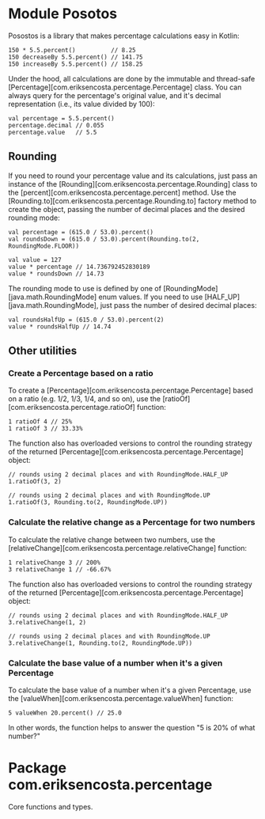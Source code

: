 # Module Posotos

Posostos is a library that makes percentage calculations easy in Kotlin:

    150 * 5.5.percent()          // 8.25
    150 decreaseBy 5.5.percent() // 141.75
    150 increaseBy 5.5.percent() // 158.25

Under the hood, all calculations are done by the immutable and thread-safe
[Percentage][com.eriksencosta.percentage.Percentage] class. You can always query for the percentage's original value,
and it's decimal representation (i.e., its value divided by 100):

    val percentage = 5.5.percent()
    percentage.decimal // 0.055
    percentage.value   // 5.5

## Rounding

If you need to round your percentage value and its calculations, just pass an instance of the
[Rounding][com.eriksencosta.percentage.Rounding] class to the [percent][com.eriksencosta.percentage.percent]
method. Use the [Rounding.to][com.eriksencosta.percentage.Rounding.to] factory method to create the object, passing the
number of decimal places and the desired rounding mode:

    val percentage = (615.0 / 53.0).percent()
    val roundsDown = (615.0 / 53.0).percent(Rounding.to(2, RoundingMode.FLOOR))

    val value = 127
    value * percentage // 14.736792452830189
    value * roundsDown // 14.73

The rounding mode to use is defined by one of [RoundingMode][java.math.RoundingMode] enum values. If you need to use
[HALF_UP][java.math.RoundingMode], just pass the number of desired decimal places:

    val roundsHalfUp = (615.0 / 53.0).percent(2)
    value * roundsHalfUp // 14.74

## Other utilities

### Create a Percentage based on a ratio

To create a [Percentage][com.eriksencosta.percentage.Percentage] based on a ratio (e.g. 1/2, 1/3, 1/4, and so on), use
the [ratioOf][com.eriksencosta.percentage.ratioOf] function:

    1 ratioOf 4 // 25%
    1 ratioOf 3 // 33.33%

The function also has overloaded versions to control the rounding strategy of the returned
[Percentage][com.eriksencosta.percentage.Percentage] object:

    // rounds using 2 decimal places and with RoundingMode.HALF_UP
    1.ratioOf(3, 2)

    // rounds using 2 decimal places and with RoundingMode.UP
    1.ratioOf(3, Rounding.to(2, RoundingMode.UP))

### Calculate the relative change as a Percentage for two numbers

To calculate the relative change between two numbers, use the
[relativeChange][com.eriksencosta.percentage.relativeChange] function:

    1 relativeChange 3 // 200%
    3 relativeChange 1 // -66.67%

The function also has overloaded versions to control the rounding strategy of the returned
[Percentage][com.eriksencosta.percentage.Percentage] object:

    // rounds using 2 decimal places and with RoundingMode.HALF_UP
    3.relativeChange(1, 2)

    // rounds using 2 decimal places and with RoundingMode.UP
    3.relativeChange(1, Rounding.to(2, RoundingMode.UP))

### Calculate the base value of a number when it's a given Percentage

To calculate the base value of a number when it's a given Percentage, use the
[valueWhen][com.eriksencosta.percentage.valueWhen] function:

    5 valueWhen 20.percent() // 25.0

In other words, the function helps to answer the question "5 is 20% of what number?"

# Package com.eriksencosta.percentage

Core functions and types.
